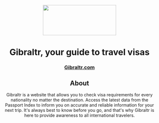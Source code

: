 
<div align="center">
    <img src="https://i.imgur.com/XTkm2s9.png" height="100" width="240"></img>

<h1 align="center">Gibraltr, your guide to travel visas</h1>
<h3 align="center"><a href="https://www.gibraltr.com" target="_blank">Gibraltr.com</a></h3>

## About

Gibraltr is a website that allows you to check visa requirements for every nationality no matter the destination. Access the latest data from the Passport Index to inform you on accurate and reliable information for your next trip. It's always best to know before you go, and that's why Gibraltr is here to provide awareness to all international travelers.
